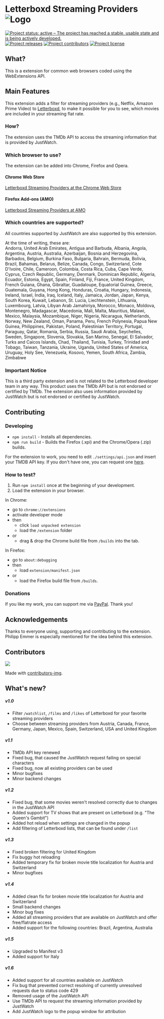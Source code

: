 # Letterboxd Streaming Providers ![Logo](./extension/icons/logo_final_48.png) 

[![Project status: active – The project has reached a stable, usable state and is being actively developed.](https://www.repostatus.org/badges/latest/active.svg)](https://www.repostatus.org/#active)
[![Project releases](https://img.shields.io/github/release/adlerzei/letterboxd-streaming-providers)](https://github.com/adlerzei/letterboxd-streaming-providers/releases)
[![Project contributors](https://img.shields.io/github/contributors/adlerzei/letterboxd-streaming-providers)](https://github.com/adlerzei/letterboxd-streaming-providers/graphs/contributors)
[![Project license](https://img.shields.io/github/license/adlerzei/letterboxd-streaming-providers)](https://github.com/adlerzei/letterboxd-streaming-providers/blob/main/LICENSE)

## What?
This is a extension for common web browsers coded using the WebExtensions API.

## Main Features
This extension adds a filter for streaming providers (e.g., Netflix, Amazon Prime Video) to [Letterboxd](https://letterboxd.com/), to make it possible for you to see, which movies are included in your streaming flat rate.

### How?
The extension uses the TMDb API to access the streaming information that is provided by JustWatch.

### Which browser to use?
The extension can be added into Chrome, Firefox and Opera.

#### Chrome Web Store
[Letterboxd Streaming Providers at the Chrome Web Store](https://chrome.google.com/webstore/detail/letterboxd-streaming-prov/egmanfnfgmljjmdncfoeghfmflhlmhpj)

#### Firefox Add-ons (AMO)
[Letterboxd Streaming Providers at AMO](https://addons.mozilla.org/en-US/firefox/addon/letterboxd-streaming-providers/)

### Which countries are supported?
All countries supported by JustWatch are also supported by this extension. 

At the time of writing, these are:<br>
Andorra, United Arab Emirates, Antigua and Barbuda, Albania, Angola, Argentina, Austria, Australia, Azerbaijan, Bosnia and Herzegovina, Barbados, Belgium, Burkina Faso, Bulgaria, Bahrain, Bermuda, Bolivia, Brazil, Bahamas, Belarus, Belize, Canada, Congo, Switzerland, Cote D'Ivoire, Chile, Cameroon, Colombia, Costa Rica, Cuba, Cape Verde, Cyprus, Czech Republic, Germany, Denmark, Dominican Republic, Algeria, Ecuador, Estonia, Egypt, Spain, Finland, Fiji, France, United Kingdom, French Guiana, Ghana, Gibraltar, Guadaloupe, Equatorial Guinea, Greece, Guatemala, Guyana, Hong Kong, Honduras, Croatia, Hungary, Indonesia, Ireland, Israel, India, Iraq, Iceland, Italy, Jamaica, Jordan, Japan, Kenya, South Korea, Kuwait, Lebanon, St. Lucia, Liechtenstein, Lithuania, Luxembourg, Latvia, Libyan Arab Jamahiriya, Morocco, Monaco, Moldova, Montenegro, Madagascar, Macedonia, Mali, Malta, Mauritius, Malawi, Mexico, Malaysia, Mozambique, Niger, Nigeria, Nicaragua, Netherlands, Norway, New Zealand, Oman, Panama, Peru, French Polynesia, Papua New Guinea, Philippines, Pakistan, Poland, Palestinian Territory, Portugal, Paraguay, Qatar, Romania, Serbia, Russia, Saudi Arabia, Seychelles, Sweden, Singapore, Slovenia, Slovakia, San Marino, Senegal, El Salvador, Turks and Caicos Islands, Chad, Thailand, Tunisia, Turkey, Trinidad and Tobago, Taiwan, Tanzania, Ukraine, Uganda, United States of America, Uruguay, Holy See, Venezuela, Kosovo, Yemen, South Africa, Zambia, Zimbabwe

### Important Notice
This is a third party extension and is not related to the Letterboxd developer team in any way. This product uses the TMDb API but is not endorsed or certified by TMDb. The extension also uses information provided by JustWatch but is not endorsed or certified by JustWatch.

## Contributing

### Developing
- `npm install` - Installs all dependencies.
- `npm run build` - Builds the Firefox (.xpi) and the Chrome/Opera (.zip) builds.

For the extension to work, you need to edit `./settings/api.json` and insert your TMDB API key. If you don't have one, you can request one [here](https://www.themoviedb.org/documentation/api).

### How to test?
1. Run `npm install` once at the beginning of your development.
2. Load the extension in your browser.

In Chrome: 
- go to `chrome://extensions`
- activate developer mode 
- then
    - click `load unpacked extension` 
    - load the `/extension` folder 
- or
    - drag & drop the Chrome build file from `/builds` into the tab.
    
In Firefox:
- go to `about:debugging`
- then
    - load `extension/manifest.json`
- or
    - load the Firefox build file from `/builds`.

### Donations
If you like my work, you can support me via [PayPal](https://www.paypal.me/ChristianZei/5). Thank you!

## Acknowledgements
Thanks to everyone using, supporting and contributing to the extension. Philipp Emmer is especially mentioned for the idea behind this extension.

## Contributors
<a href="https://github.com/adlerzei/letterboxd-streaming-providers/graphs/contributors">
  <img src="https://contributors-img.web.app/image?repo=adlerzei/letterboxd-streaming-providers" />
</a>

Made with [contributors-img](https://contributors-img.web.app).

## What's new?

##### v1.0
- Filter `/watchlist`, `/films` and `/likes` of Letterboxd for your favorite streaming providers
- Choose between streaming providers from Austria, Canada, France, Germany, Japan, Mexico, Spain, Switzerland, USA and United Kingdom

##### v1.1
- TMDb API key renewed
- Fixed bug, that caused the JustWatch request failing on special characters
- Fixed bug, now all existing providers can be used
- Minor bugfixes
- Minor backend changes

##### v1.2
- Fixed bug, that some movies weren't resolved correctly due to changes in the JustWatch API
- Added support for TV shows that are present on Letterboxd (e.g. "The Queen's Gambit")
- Added hot reload when settings are changed in the popup
- Add filtering of Letterboxd lists, that can be found under `/list`

##### v1.3
- Fixed broken filtering for United Kingdom
- Fix buggy hot reloading
- Added temporary fix for broken movie title localization for Austria and Switzerland
- Minor bugfixes

##### v1.4
- Added clean fix for broken movie title localization for Austria and Switzerland
- Small backend changes
- Minor bug fixes
- Added all streaming providers that are available on JustWatch and offer free/flatrate access
- Added support for the following countries: Brazil, Argentina, Australia

##### v1.5
- Upgraded to Manifest v3
- Added support for Italy

##### v1.6
- Added support for all countries available on JustWatch
- Fix bug that prevented correct resolving of currently unresolved requests due to status code 429
- Removed usage of the JustWatch API
- Use TMDb API to request the streaming information provided by JustWatch
- Add JustWatch logo to the popup window for attribution
